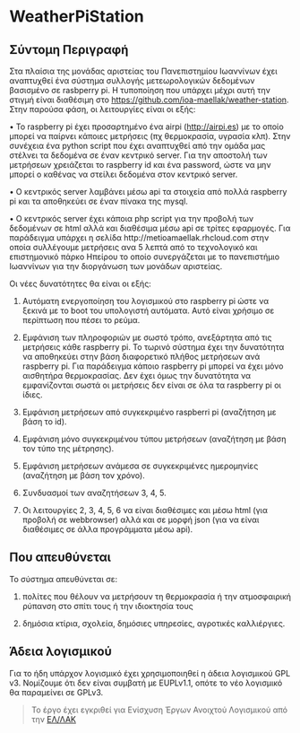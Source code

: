 # WeatherPiStation
## Σύντομη Περιγραφή
Στα πλαίσια της μονάδας αριστείας του Πανεπιστημίου Ιωαννίνων έχει αναπτυχθεί ένα σύστημα συλλογής μετεωρολογικών δεδομένων βασισμένο σε rasbperry pi. Η τυποποίηση που υπάρχει μέχρι αυτή την στιγμή είναι διαθέσιμη στο https://github.com/ioa-maellak/weather-station.
Στην παρούσα φάση, οι λειτουργίες είναι οι εξής:

• Το raspberry pi έχει προσαρτημένο ένα airpi (http://airpi.es) με το οποίο μπορεί να παίρνει κάποιες μετρήσεις (πχ θερμοκρασία, υγρασία κλπ). Στην συνέχεια ένα python script που έχει αναπτυχθεί από την ομάδα μας στέλνει τα δεδομένα σε έναν κεντρικό server. Για την αποστολή των μετρήσεων χρειάζεται το raspberry id και ένα password, ώστε να μην μπορεί ο καθένας να στείλει δεδομένα στον κεντρικό server.

• Ο κεντρικός server λαμβάνει μέσω api τα στοιχεία από πολλά raspberry pi και τα αποθηκεύει σε έναν πίνακα της mysql.

• Ο κεντρικός server έχει κάποια php script για την προβολή των δεδομένων σε html αλλά και διαθέσιμα μέσω api σε τρίτες εφαρμογές. Για παράδειγμα υπάρχει η σελίδα http://met­ioamaellak.rhcloud.com στην οποία συλλέγουμε μετρήσεις ανα 5 λεπτά από το τεχνολογικό και επιστημονικό πάρκο Ηπείρου το οποίο συνεργάζεται με το πανεπιστήμιο Ιωαννίνων για την διοργάνωση των μονάδων αριστείας.

Οι νέες δυνατότητες θα είναι οι εξής:

1. Αυτόματη ενεργοποίηση του λογισμικού στο raspberry pi ώστε να ξεκινά με το boot του υπολογιστή αυτόματα. Αυτό είναι χρήσιμο σε περίπτωση που πέσει το ρεύμα.

2. Εμφάνιση των πληροφοριών με σωστό τρόπο, ανεξάρτητα από τις μετρήσεις κάθε raspberry pi. Το τωρινό σύστημα έχει την δυνατότητα να αποθηκεύει στην βάση διαφορετικό πλήθος μετρήσεων ανά raspberry pi. Για παράδειγμα κάποιο raspberry pi μπορεί να έχει μόνο αισθητήρα θερμοκρασίας. Δεν έχει όμως την δυνατότητα να εμφανίζονται σωστά οι μετρήσεις δεν είναι σε όλα τα raspberry pi οι ίδιες.

3. Εμφάνιση μετρήσεων από συγκεκριμένο raspberri pi (αναζήτηση με βάση το id).

4. Εμφάνιση μόνο συγκεκριμένου τύπου μετρήσεων (αναζήτηση με βάση τον τύπο της μέτρησης).

5. Εμφάνιση μετρήσεων ανάμεσα σε συγκεκριμένες ημερομηνίες (αναζήτηση με βάση τον χρόνο).

6. Συνδυασμοί των αναζητήσεων 3, 4, 5.

7. Οι λειτουργίες 2, 3, 4, 5, 6 να είναι διαθέσιμες και μέσω html (για προβολή σε webbrowser) αλλά και σε μορφή json (για να είναι διαθέσιμες σε άλλα προγράμματα μέσω api).


## Που απευθύνεται

Το σύστημα απευθύνεται σε:

 1. πολίτες που θέλουν να μετρήσουν τη θερμοκρασία ή την ατμοσφαιρική ρύπανση στο σπίτι τους ή την ιδιοκτησία τους

 2. δημόσια κτίρια, σχολεία, δημόσιες υπηρεσίες, αγροτικές καλλιέργιες.
 
## Άδεια λογισμικού

Για το ήδη υπάρχον λογισμικό έχει χρησιμοποιηθεί η άδεια λογισμικού GPL v3.
Νομίζουμε ότι δεν είναι συμβατή με EUPLv1.1, οπότε το νέο λογισμικό θα παραμείνει σε GPLv3.

> Το έργο έχει εγκριθεί για Ενίσχυση Έργων Ανοιχτού Λογισμικού από την [ΕΛ/ΛΑΚ](https://ellak.gr/)
